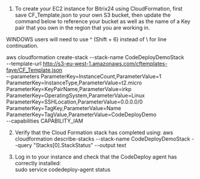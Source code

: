 1) To create your EC2 instance for Bitrix24 using CloudFormation, first save CF_Template.json to your own S3 bucket, 
then update the command below to reference your bucket as well as the name of a Key pair that you own in the 
region that you are working in. 

WINDOWS users will need to use ^ (Shift + 6) instead of \ for line continuation.

aws cloudformation create-stack --stack-name CodeDeployDemoStack \
--template-url http://s3-eu-west-1.amazonaws.com/cftemplates-faye/CF_Template.json \
--parameters ParameterKey=InstanceCount,ParameterValue=1 \
ParameterKey=InstanceType,ParameterValue=t2.micro \
ParameterKey=KeyPairName,ParameterValue=irkp \
ParameterKey=OperatingSystem,ParameterValue=Linux \
ParameterKey=SSHLocation,ParameterValue=0.0.0.0/0 \
ParameterKey=TagKey,ParameterValue=Name \
ParameterKey=TagValue,ParameterValue=CodeDeployDemo \
--capabilities CAPABILITY_IAM

2) Verify that the Cloud Formation stack has completed using: 
aws cloudformation describe-stacks --stack-name CodeDeployDemoStack --query "Stacks[0].StackStatus" --output text

3) Log in to your instance and check that the CodeDeploy agent has correctly installed:  
sudo service codedeploy-agent status
